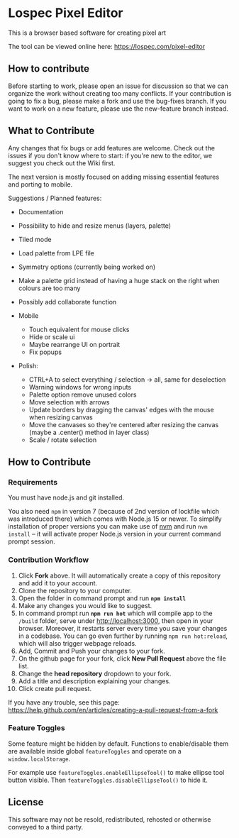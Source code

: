 # Lospec Pixel Editor

This is a browser based software for creating pixel art

The tool can be viewed online here: https://lospec.com/pixel-editor

## How to contribute

Before starting to work, please open an issue for discussion so that we can organize the work without creating too many conflicts. If your contribution is going to fix a bug, please
 make a fork and use the bug-fixes branch. If you want to work on a new feature, please use the new-feature branch instead.

## What to Contribute

Any changes that fix bugs or add features are welcome. Check out the issues if you don't know where to start: if 
you're new to the editor, we suggest you check out the Wiki first.

The next version is mostly focused on adding missing essential features and porting to mobile.

Suggestions / Planned features:

- Documentation
- Possibility to hide and resize menus (layers, palette)
- Tiled mode
- Load palette from LPE file
- Symmetry options (currently being worked on)
- Make a palette grid instead of having a huge stack on the right when colours are too many
- Possibly add collaborate function

- Mobile
    - Touch equivalent for mouse clicks
    - Hide or scale ui
    - Maybe rearrange UI on portrait
    - Fix popups
	
- Polish:
    - CTRL+A to select everything / selection -> all, same for deselection
	- Warning windows for wrong inputs
	- Palette option remove unused colors
	- Move selection with arrows
	- Update borders by dragging the canvas' edges with the mouse when resizing canvas
	- Move the canvases so they're centered after resizing the canvas (maybe a .center() method in layer class)
    - Scale / rotate selection

## How to Contribute

### Requirements

You must have node.js and git installed.

You also need `npm` in version 7 (because of 2nd version of lockfile which was introduced there) which comes with Node.js 15 or newer. To simplify installation of proper versions you can make use of [nvm](https://github.com/nvm-sh/nvm#installing-and-updating) and run `nvm install` – it will activate proper Node.js version in your current command prompt session.

### Contribution Workflow

1. Click **Fork** above. It will automatically create a copy of this repository and add it to your account.
2. Clone the repository to your computer.
3. Open the folder in command prompt and run **`npm install`**
4. Make any changes you would like to suggest.
5. In command prompt run **`npm run hot`** which will compile app to the `/build` folder, serve under [http://localhost:3000](http://localhost:3000), then open in your browser. Moreover, it restarts server every time you save your changes in a codebase. You can go even further by running `npm run hot:reload`, which will also trigger webpage reloads.
6. Add, Commit and Push your changes to your fork.
7. On the github page for your fork, click **New Pull Request** above the file list.
8. Change the **head repository** dropdown to your fork.
9. Add a title and description explaining your changes.
10. Click create pull request.

If you have any trouble, see this page: https://help.github.com/en/articles/creating-a-pull-request-from-a-fork

### Feature Toggles

Some feature might be hidden by default. Functions to enable/disable them are available inside global `featureToggles` and operate on a `window.localStorage`.

For example use `featureToggles.enableEllipseTool()` to make ellipse tool button visible. Then `featureToggles.disableEllipseTool()` to hide it.

## License

This software may not be resold, redistributed, rehosted or otherwise conveyed to a third party.
